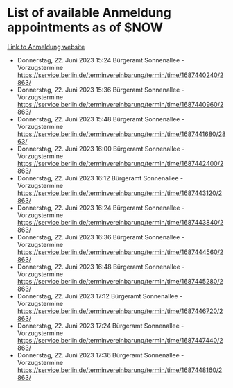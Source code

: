 # List of available Anmeldung appointments as of $NOW
[Link to Anmeldung website](https://service.berlin.de/terminvereinbarung/termin/tag.php?termin=1&anliegen[]=120686&dienstleisterlist=122210,122217,327316,122219,327312,122227,327314,122231,327346,122243,327348,122254,122252,329742,122260,329745,122262,329748,122271,327278,122273,327274,122277,327276,330436,122280,327294,122282,327290,122284,327292,122291,327270,122285,327266,122286,327264,122296,327268,150230,329760,122297,327286,122294,327284,122312,329763,122314,329775,122304,327330,122311,327334,122309,327332,317869,122281,327352,122279,329772,122283,122276,327324,122274,327326,122267,329766,122246,327318,122251,327320,122257,327322,122208,327298,122226,327300&herkunft=http%3A%2F%2Fservice.berlin.de%2Fdienstleistung%2F120686%2F)
- Donnerstag, 22. Juni 2023 15:24 Bürgeramt Sonnenallee - Vorzugstermine https://service.berlin.de/terminvereinbarung/termin/time/1687440240/2863/
- Donnerstag, 22. Juni 2023 15:36 Bürgeramt Sonnenallee - Vorzugstermine https://service.berlin.de/terminvereinbarung/termin/time/1687440960/2863/
- Donnerstag, 22. Juni 2023 15:48 Bürgeramt Sonnenallee - Vorzugstermine https://service.berlin.de/terminvereinbarung/termin/time/1687441680/2863/
- Donnerstag, 22. Juni 2023 16:00 Bürgeramt Sonnenallee - Vorzugstermine https://service.berlin.de/terminvereinbarung/termin/time/1687442400/2863/
- Donnerstag, 22. Juni 2023 16:12 Bürgeramt Sonnenallee - Vorzugstermine https://service.berlin.de/terminvereinbarung/termin/time/1687443120/2863/
- Donnerstag, 22. Juni 2023 16:24 Bürgeramt Sonnenallee - Vorzugstermine https://service.berlin.de/terminvereinbarung/termin/time/1687443840/2863/
- Donnerstag, 22. Juni 2023 16:36 Bürgeramt Sonnenallee - Vorzugstermine https://service.berlin.de/terminvereinbarung/termin/time/1687444560/2863/
- Donnerstag, 22. Juni 2023 16:48 Bürgeramt Sonnenallee - Vorzugstermine https://service.berlin.de/terminvereinbarung/termin/time/1687445280/2863/
- Donnerstag, 22. Juni 2023 17:12 Bürgeramt Sonnenallee - Vorzugstermine https://service.berlin.de/terminvereinbarung/termin/time/1687446720/2863/
- Donnerstag, 22. Juni 2023 17:24 Bürgeramt Sonnenallee - Vorzugstermine https://service.berlin.de/terminvereinbarung/termin/time/1687447440/2863/
- Donnerstag, 22. Juni 2023 17:36 Bürgeramt Sonnenallee - Vorzugstermine https://service.berlin.de/terminvereinbarung/termin/time/1687448160/2863/
